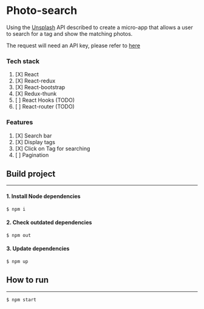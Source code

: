 # Photo-search

Using the [Unsplash](https://unsplash.com/documentation#search-photos) API described to create a micro-app that allows a user to search for a tag and show the matching photos.

The request will need an API key, please refer to [here](https://unsplash.com/documentation#public-actions)

### Tech stack
1. [X] React
2. [X] React-redux
3. [X] React-bootstrap
4. [X] Redux-thunk
5. [ ] React Hooks (TODO)
6. [ ] React-router (TODO)

### Features
1. [X] Search bar
2. [X] Display tags
3. [X] Click on Tag for searching
4. [ ] Pagination

## Build project
***
#### 1. Install Node dependencies
```
$ npm i
```
#### 2. Check outdated dependencies
```
$ npm out
```
#### 3. Update dependencies
```
$ npm up
```
## How to run
***
```
$ npm start
```